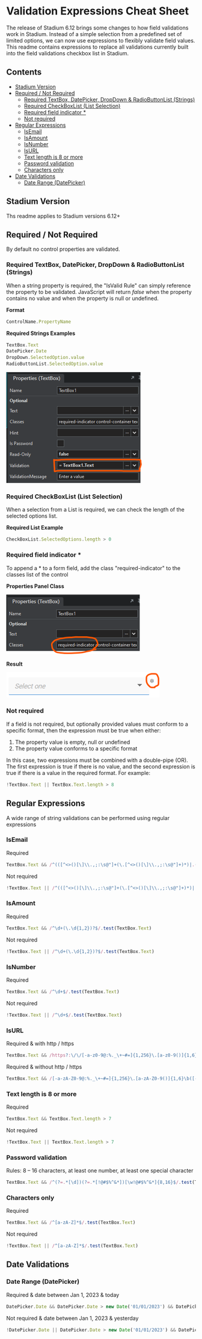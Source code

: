 # Validation Expressions Cheat Sheet <!-- omit in toc -->

The release of Stadium 6.12 brings some changes to how field validations work in Stadium. Instead of a simple selection from a predefined set of limited options, we can now use expressions to flexibly validate field values. This readme contains expressions to replace all validations currently built into the field validations checkbox list in Stadium. 

## Contents <!-- omit in toc -->
- [Stadium Version](#stadium-version)
- [Required / Not Required](#required--not-required)
  - [Required TextBox, DatePicker, DropDown \& RadioButtonList (Strings)](#required-textbox-datepicker-dropdown--radiobuttonlist-strings)
  - [Required CheckBoxList (List Selection)](#required-checkboxlist-list-selection)
  - [Required field indicator \*](#required-field-indicator-)
  - [Not required](#not-required)
- [Regular Expressions](#regular-expressions)
  - [IsEmail](#isemail)
  - [IsAmount](#isamount)
  - [IsNumber](#isnumber)
  - [IsURL](#isurl)
  - [Text length is 8 or more](#text-length-is-8-or-more)
  - [Password validation](#password-validation)
  - [Characters only](#characters-only)
- [Date Validations](#date-validations)
  - [Date Range (DatePicker)](#date-range-datepicker)

## Stadium Version
Ths readme applies to Stadium versions 6.12+

## Required / Not Required
By default no control properties are validated. 

### Required TextBox, DatePicker, DropDown & RadioButtonList (Strings)
When a string property is required, the "IsValid Rule" can simply reference the property to be validated. JavaScript will return *false* when the property contains no value and when the property is null or undefined.

**Format**
```javascript
ControlName.PropertyName
```

**Required Strings Examples**
```javascript
TextBox.Text
DatePicker.Date
DropDown.SelectedOption.value
RadioButtonList.SelectedOption.value
```

![](images/required-validation-textbox.png)

### Required CheckBoxList (List Selection)
When a selection from a List is required, we can check the length of the selected options list.

**Required List Example**
```javascript
CheckBoxList.SelectedOptions.length > 0
```

### Required field indicator *
To append a * to a form field, add the class "required-indicator" to the classes list of the control

**Properties Panel Class**

![](images/required-indicator-properties-panel.png)

**Result**

![](images/required-inicator-view.png)

### Not required
If a field is not required, but optionally provided values must conform to a specific format, then the expression must be true when either:
1. The property value is empty, null or undefined
2. The property value conforms to a specific format

In this case, two expressions must be combined with a double-pipe (OR). The first expression is true if there is no value, and the second expression is true if there is a value in the required format. For example:
```javascript
!TextBox.Text || TextBox.Text.length > 8
```

## Regular Expressions
A wide range of string validations can be performed using regular expressions

### IsEmail
Required
```javascript
TextBox.Text && /^(([^<>()[\]\\.,;:\s@"]+(\.[^<>()[\]\\.,;:\s@"]+)*)|.(".+"))@((\[[0-9]{1,3}\.[0-9]{1,3}\.[0-9]{1,3}\.[0-9]{1,3}\])|(([a-zA-Z\-0-9]+\.)+[a-zA-Z]{2,}))$/.test(TextBox.Text)
```

Not required
```javascript
!TextBox.Text || /^(([^<>()[\]\\.,;:\s@"]+(\.[^<>()[\]\\.,;:\s@"]+)*)|.(".+"))@((\[[0-9]{1,3}\.[0-9]{1,3}\.[0-9]{1,3}\.[0-9]{1,3}\])|(([a-zA-Z\-0-9]+\.)+[a-zA-Z]{2,}))$/.test(TextBox.Text)
```

### IsAmount
Required
```javascript
TextBox.Text && /^\d+(\.\d{1,2})?$/.test(TextBox.Text)
```

Not required
```javascript
!TextBox.Text || /^\d+(\.\d{1,2})?$/.test(TextBox.Text)
```
### IsNumber
Required
```javascript
TextBox.Text && /^\d+$/.test(TextBox.Text)
```

Not required
```javascript
!TextBox.Text || /^\d+$/.test(TextBox.Text)
```

### IsURL
Required & with http / https
```javascript
TextBox.Text && /https?:\/\/[-a-z0-9@:%._\+~#=]{1,256}\.[a-z0-9()]{1,6}\b([-a-z0-9()@:%_\+.~#?&//=]*)/i.test(TextBox.Text)
```

Required & without http / https
```javascript
TextBox.Text && /[-a-zA-Z0-9@:%._\+~#=]{1,256}\.[a-zA-Z0-9()]{1,6}\b([-a-zA-Z0-9()@:%_\+.~#?&//=]*)/i.test(TextBox.Text)
```

### Text length is 8 or more
Required
```javascript
TextBox.Text && TextBox.Text.length > 7
```

Not required
```javascript
!TextBox.Text || TextBox.Text.length > 7
```

### Password validation
Rules: 8 – 16 characters, at least one number, at least one special character
```javascript
TextBox.Text && /^(?=.*[\d])(?=.*[!@#$%^&*])[\w!@#$%^&*]{8,16}$/.test(TextBox.Text)
```

### Characters only
Required
```javascript
TextBox.Text && /^[a-zA-Z]*$/.test(TextBox.Text)
```

Not required
```javascript
!TextBox.Text || /^[a-zA-Z]*$/.test(TextBox.Text)
```

## Date Validations

### Date Range (DatePicker)
Required & date between Jan 1, 2023 & today
```javascript
DatePicker.Date && DatePicker.Date > new Date('01/01/2023') && DatePicker.Date < new Date()
```

Not required & date between Jan 1, 2023 & yesterday
```javascript
!DatePicker.Date || DatePicker.Date > new Date('01/01/2023') && DatePicker.Date < dayjs(new Date()).add(-1, 'day')
```